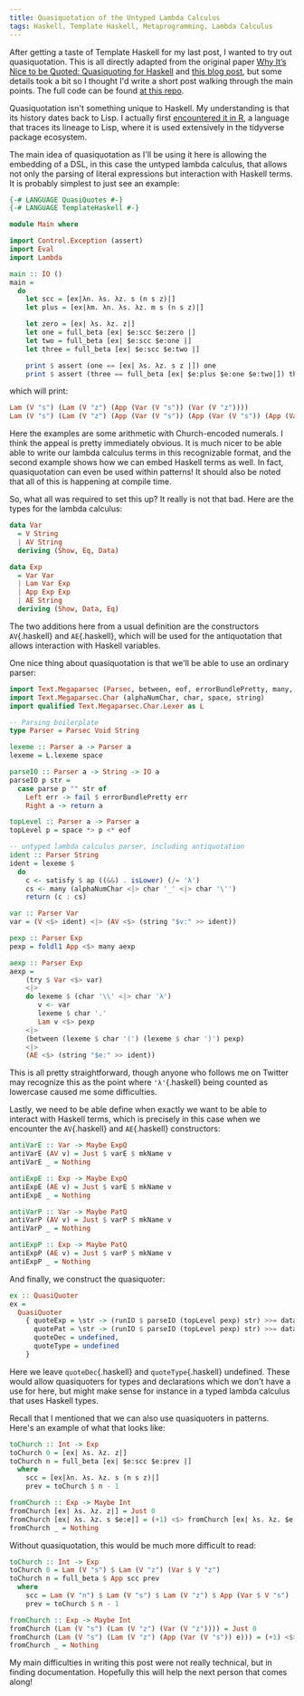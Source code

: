 ```yaml
---
title: Quasiquotation of the Untyped Lambda Calculus
tags: Haskell, Template Haskell, Metaprogramming, Lambda Calculus
---
```


After getting a taste of Template Haskell for my last post, I wanted to try out
quasiquotation. This is all directly adapted from the original paper [Why It’s
Nice to be Quoted: Quasiquoting for
Haskell](https://dl.acm.org/doi/10.1145/1291201.1291211) and [this blog
post](https://well-typed.com/blog/2014/10/quasi-quoting-dsls/), but some
details took a bit so I thought I'd write a short post walking through the main
points. The full code can be found [at this
repo](https://github.com/chenson2018/quasi-lambda).

Quasiquotation isn't something unique to Haskell. My understanding is that its
history dates back to Lisp. I actually first [encountered it in
R](https://adv-r.hadley.nz/quasiquotation.html), a language that traces its
lineage to Lisp, where it is used extensively in the tidyverse package
ecosystem.

The main idea of quasiquotation as I'll be using it here is allowing the
embedding of a DSL, in this case the untyped lambda calculus, that allows not
only the parsing of literal expressions but interaction with Haskell terms. It
is probably simplest to just see an example:

```haskell
{-# LANGUAGE QuasiQuotes #-}
{-# LANGUAGE TemplateHaskell #-}

module Main where

import Control.Exception (assert)
import Eval
import Lambda

main :: IO ()
main =
  do
    let scc = [ex|λn. λs. λz. s (n s z)|]
    let plus = [ex|λm. λn. λs. λz. m s (n s z)|]

    let zero = [ex| λs. λz. z|]
    let one = full_beta [ex| $e:scc $e:zero |]
    let two = full_beta [ex| $e:scc $e:one |]
    let three = full_beta [ex| $e:scc $e:two |]

    print $ assert (one == [ex| λs. λz. s z |]) one
    print $ assert (three == full_beta [ex| $e:plus $e:one $e:two|]) three
```

which will print:

```haskell
Lam (V "s") (Lam (V "z") (App (Var (V "s")) (Var (V "z"))))
Lam (V "s") (Lam (V "z") (App (Var (V "s")) (App (Var (V "s")) (App (Var (V "s")) (Var (V "z"))))))
```

Here the examples are some arithmetic with Church-encoded numerals. I think the
appeal is pretty immediately obvious. It is much nicer to be able able to write
our lambda calculus terms in this recognizable format, and the second example
shows how we can embed Haskell terms as well. In fact, quasiquotation can even
be used within patterns! It should also be noted that all of this is happening
at compile time.

So, what all was required to set this up? It really is not that bad. Here are
the types for the lambda calculus:

```haskell
data Var
  = V String
  | AV String
  deriving (Show, Eq, Data)

data Exp
  = Var Var
  | Lam Var Exp
  | App Exp Exp
  | AE String
  deriving (Show, Data, Eq)
```

The two additions here from a usual definition are the constructors
`AV`{.haskell} and `AE`{.haskell}, which will be used for the antiquotation that
allows interaction with Haskell variables.

One nice thing about quasiquotation is that we'll be able to use an ordinary
parser:

```haskell
import Text.Megaparsec (Parsec, between, eof, errorBundlePretty, many, parse, satisfy, try, (<|>))
import Text.Megaparsec.Char (alphaNumChar, char, space, string)
import qualified Text.Megaparsec.Char.Lexer as L

-- Parsing boilerplate
type Parser = Parsec Void String

lexeme :: Parser a -> Parser a
lexeme = L.lexeme space

parseIO :: Parser a -> String -> IO a
parseIO p str =
  case parse p "" str of
    Left err -> fail $ errorBundlePretty err
    Right a -> return a

topLevel :: Parser a -> Parser a
topLevel p = space *> p <* eof

-- untyped lambda calculus parser, including antiquotation
ident :: Parser String
ident = lexeme $
  do
    c <- satisfy $ ap ((&&) . isLower) (/= 'λ')
    cs <- many (alphaNumChar <|> char '_' <|> char '\'')
    return (c : cs)

var :: Parser Var
var = (V <$> ident) <|> (AV <$> (string "$v:" >> ident))

pexp :: Parser Exp
pexp = foldl1 App <$> many aexp

aexp :: Parser Exp
aexp = 
    (try $ Var <$> var)
    <|>
    do lexeme $ (char '\\' <|> char 'λ')
       v <- var
       lexeme $ char '.'
       Lam v <$> pexp
    <|>
    (between (lexeme $ char '(') (lexeme $ char ')') pexp)
    <|>
    (AE <$> (string "$e:" >> ident))
```

This is all pretty straightforward, though anyone who follows me on Twitter may
recognize this as the point where `'λ'`{.haskell} being counted as lowercase
caused me some difficulties.

Lastly, we need to be able define when exactly we want to be able to interact
with Haskell terms, which is precisely in this case when we encounter the
`AV`{.haskell} and `AE`{.haskell} constructors:


```haskell
antiVarE :: Var -> Maybe ExpQ
antiVarE (AV v) = Just $ varE $ mkName v
antiVarE _ = Nothing

antiExpE :: Exp -> Maybe ExpQ
antiExpE (AE v) = Just $ varE $ mkName v
antiExpE _ = Nothing

antiVarP :: Var -> Maybe PatQ
antiVarP (AV v) = Just $ varP $ mkName v
antiVarP _ = Nothing

antiExpP :: Exp -> Maybe PatQ
antiExpP (AE v) = Just $ varP $ mkName v
antiExpP _ = Nothing
```

And finally, we construct the quasiquoter:

```haskell
ex :: QuasiQuoter
ex =
  QuasiQuoter
    { quoteExp = \str -> (runIO $ parseIO (topLevel pexp) str) >>= dataToExpQ (const Nothing `extQ` antiVarE `extQ` antiExpE),
      quotePat = \str -> (runIO $ parseIO (topLevel pexp) str) >>= dataToPatQ (const Nothing `extQ` antiVarP `extQ` antiExpP),
      quoteDec = undefined,
      quoteType = undefined
    }
```

Here we leave `quoteDec`{.haskell} and `quoteType`{.haskell} undefined. These
would allow quasiquoters for types and declarations which we don't have a use
for here, but might make sense for instance in a typed lambda calculus that
uses Haskell types.

Recall that I mentioned that we can also use quasiquoters in patterns. Here's
an example of what that looks like:

```haskell
toChurch :: Int -> Exp
toChurch 0 = [ex| λs. λz. z|]
toChurch n = full_beta [ex| $e:scc $e:prev |]
  where
    scc = [ex|λn. λs. λz. s (n s z)|]
    prev = toChurch $ n - 1

fromChurch :: Exp -> Maybe Int
fromChurch [ex| λs. λz. z|] = Just 0
fromChurch [ex| λs. λz. s $e:e|] = (+1) <$> fromChurch [ex| λs. λz. $e:e|]
fromChurch _ = Nothing
```

Without quasiquotation, this would be much more difficult to read:

```haskell
toChurch :: Int -> Exp
toChurch 0 = Lam (V "s") $ Lam (V "z") (Var $ V "z")
toChurch n = full_beta $ App scc prev
  where
    scc = Lam (V "n") $ Lam (V "s") $ Lam (V "z") $ App (Var $ V "s") (App (App (Var $ V "n") (Var $ V "s")) (Var $ V "z"))
    prev = toChurch $ n - 1

fromChurch :: Exp -> Maybe Int
fromChurch (Lam (V "s") (Lam (V "z") (Var (V "z")))) = Just 0
fromChurch (Lam (V "s") (Lam (V "z") (App (Var (V "s")) e))) = (+1) <$> fromChurch (Lam (V "s") (Lam (V "z") e))
fromChurch _ = Nothing
```

My main difficulties in writing this post were not really technical, but in
finding documentation. Hopefully this will help the next person that comes
along!
